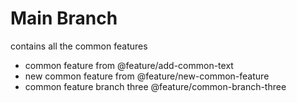 # Main Branch

contains all the common features
- common feature from @feature/add-common-text
- new common feature from @feature/new-common-feature
- common feature branch three @feature/common-branch-three